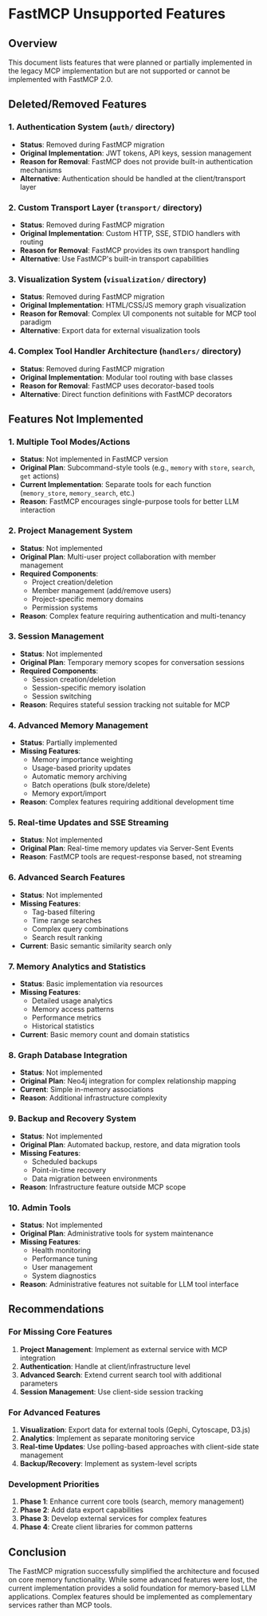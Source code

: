 # FastMCP Unsupported Features

## Overview

This document lists features that were planned or partially implemented in the legacy MCP implementation but are not supported or cannot be implemented with FastMCP 2.0.

## Deleted/Removed Features

### 1. Authentication System (`auth/` directory)
- **Status**: Removed during FastMCP migration
- **Original Implementation**: JWT tokens, API keys, session management
- **Reason for Removal**: FastMCP does not provide built-in authentication mechanisms
- **Alternative**: Authentication should be handled at the client/transport layer

### 2. Custom Transport Layer (`transport/` directory)
- **Status**: Removed during FastMCP migration  
- **Original Implementation**: Custom HTTP, SSE, STDIO handlers with routing
- **Reason for Removal**: FastMCP provides its own transport handling
- **Alternative**: Use FastMCP's built-in transport capabilities

### 3. Visualization System (`visualization/` directory)
- **Status**: Removed during FastMCP migration
- **Original Implementation**: HTML/CSS/JS memory graph visualization
- **Reason for Removal**: Complex UI components not suitable for MCP tool paradigm
- **Alternative**: Export data for external visualization tools

### 4. Complex Tool Handler Architecture (`handlers/` directory)
- **Status**: Removed during FastMCP migration
- **Original Implementation**: Modular tool routing with base classes
- **Reason for Removal**: FastMCP uses decorator-based tools
- **Alternative**: Direct function definitions with FastMCP decorators

## Features Not Implemented

### 1. Multiple Tool Modes/Actions
- **Status**: Not implemented in FastMCP version
- **Original Plan**: Subcommand-style tools (e.g., `memory` with `store`, `search`, `get` actions)
- **Current Implementation**: Separate tools for each function (`memory_store`, `memory_search`, etc.)
- **Reason**: FastMCP encourages single-purpose tools for better LLM interaction

### 2. Project Management System
- **Status**: Not implemented
- **Original Plan**: Multi-user project collaboration with member management
- **Required Components**: 
  - Project creation/deletion
  - Member management (add/remove users)
  - Project-specific memory domains
  - Permission systems
- **Reason**: Complex feature requiring authentication and multi-tenancy

### 3. Session Management
- **Status**: Not implemented
- **Original Plan**: Temporary memory scopes for conversation sessions
- **Required Components**:
  - Session creation/deletion
  - Session-specific memory isolation
  - Session switching
- **Reason**: Requires stateful session tracking not suitable for MCP

### 4. Advanced Memory Management
- **Status**: Partially implemented
- **Missing Features**:
  - Memory importance weighting
  - Usage-based priority updates
  - Automatic memory archiving
  - Batch operations (bulk store/delete)
  - Memory export/import
- **Reason**: Complex features requiring additional development time

### 5. Real-time Updates and SSE Streaming
- **Status**: Not implemented
- **Original Plan**: Real-time memory updates via Server-Sent Events
- **Reason**: FastMCP tools are request-response based, not streaming

### 6. Advanced Search Features
- **Status**: Not implemented
- **Missing Features**:
  - Tag-based filtering
  - Time range searches
  - Complex query combinations
  - Search result ranking
- **Current**: Basic semantic similarity search only

### 7. Memory Analytics and Statistics
- **Status**: Basic implementation via resources
- **Missing Features**:
  - Detailed usage analytics
  - Memory access patterns
  - Performance metrics
  - Historical statistics
- **Current**: Basic memory count and domain statistics

### 8. Graph Database Integration
- **Status**: Not implemented
- **Original Plan**: Neo4j integration for complex relationship mapping
- **Current**: Simple in-memory associations
- **Reason**: Additional infrastructure complexity

### 9. Backup and Recovery System
- **Status**: Not implemented
- **Original Plan**: Automated backup, restore, and data migration tools
- **Missing Features**:
  - Scheduled backups
  - Point-in-time recovery
  - Data migration between environments
- **Reason**: Infrastructure feature outside MCP scope

### 10. Admin Tools
- **Status**: Not implemented
- **Original Plan**: Administrative tools for system maintenance
- **Missing Features**:
  - Health monitoring
  - Performance tuning
  - User management
  - System diagnostics
- **Reason**: Administrative features not suitable for LLM tool interface

## Recommendations

### For Missing Core Features
1. **Project Management**: Implement as external service with MCP integration
2. **Authentication**: Handle at client/infrastructure level
3. **Advanced Search**: Extend current search tool with additional parameters
4. **Session Management**: Use client-side session tracking

### For Advanced Features
1. **Visualization**: Export data for external tools (Gephi, Cytoscape, D3.js)
2. **Analytics**: Implement as separate monitoring service
3. **Real-time Updates**: Use polling-based approaches with client-side state management
4. **Backup/Recovery**: Implement as system-level scripts

### Development Priorities
1. **Phase 1**: Enhance current core tools (search, memory management)
2. **Phase 2**: Add data export capabilities
3. **Phase 3**: Develop external services for complex features
4. **Phase 4**: Create client libraries for common patterns

## Conclusion

The FastMCP migration successfully simplified the architecture and focused on core memory functionality. While some advanced features were lost, the current implementation provides a solid foundation for memory-based LLM applications. Complex features should be implemented as complementary services rather than MCP tools.
